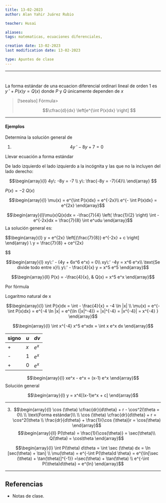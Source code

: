 ```yaml
---
title: 13-02-2023
author: Alan Yahir Juárez Rubio

teacher: Husai

aliases: 
tags: matematicas, ecuaciones diferenciales, 

creation date: 13-02-2023
last modification date: 13-02-2023

type: Apuntes de clase
---
```

---
# 

La forma estándar de una ecuacion diferencial ordinari lineal de orden 1 es $y\: '+ P(x)y= Q(x)$ donde $P$ y $Q$ únicamente dependen de $x$ 


> [!seealso] Fórmula> 
 > 
 > $$\cfrac{d}{dx} \left[e^{\int P(x)dx} \right] $$

---
#### Ejemplos

Determina la solución general de 

1) $$4y\: ' - 8y + 7 = 0$$

Llevar ecuación a forma estándar

De lado izquierdo el lado izquierdo a la incógnita y las que no la incluyen del lado derecho:

$$\begin{array}{l}
4y\: -8y = -7 \\
y\: \frac{-8y = -7}{4}\\
\end{array}
$$

$P(x) = -2$
$Q(x)$

$$\begin{array}{l}
\mu(x) = e^{\int P(x)dx} = e^{-2x}\\
e^{- \int P(x)dx} = e^{2x}
\end{array}$$

$$\begin{array}{l}\mu(x)Q(x)dx 
= -\frac{7}{4} \left( \frac{1}{2} \right) \int -e^{-2x}dx 
= \frac{7}{8} \int e^udu
\end{array}$$
La solución general es:

$$\begin{array}{l}
y = e^{2x} \left[{\frac{7}{8}} e^{-2x} + c \right]
\end{array} \\
y = \frac{7}{8} + ce^{2x}

$$

$$\begin{array}{l}
xy\:' - (4y + 6x^6 e^x) = 0\\
xy\:' -4y = x^6 e^x\\ 
\text{Se divide todo entre x}\\
y\:' - \frac{4}{x} y = x^5 e^5
\end{array}$$

$$\begin{array}{ll}
P(x) = -\frac{4}{x}, & Q(x) = x^5 e^x 
\end{array}$$

Por fórmula

Logaritmo natural de x

$$\begin{array}{l}
\int P(x)dx 
= \int - \frac{4}{x}
= -4 \ln |x|
\\
\mu(x) = e^{- \int P(x)dx}
= e^{-4 \ln |x|
= e^{\ln (|x|^-4)} 
= |x|^{-4} 
= |x^{-4}|
= x^{-4}
}
\end{array}$$

$$\begin{array}{l}
\int x^{-4} x^5 e^xdx 
= \int x e^x dx 
\end{array}$$

<!-- Integración por tabulación -->

| signo | $u$ | $dv$  |
| ----- | --- | ----- |
| +     | $x$ | $e^x$ |
| -     | 1   | $e^x$  |
| +     | 0   | $e^x$      |

$$\begin{array}{l}
xe^x - e^x 
= (x-1) e^x
\end{array}$$
Solución general

$$\begin{array}{l}
y = x^4[(x-1)e^x + c]
\end{array}$$

---
3) $$\begin{array}{l}
\cos (\theta) \cfrac{dr}{d\theta} + r - \cos^2(\theta = 0\\ \\
\text{Forma estándar}\\ \\
\cos (\theta) \cfrac{dr}{d\theta} + r 
= \cos^2(\theta \\
\frac{dr}{d\theta} + \frac{1}{\cos (\theta)}r = \cos(\theta)
\end{array}$$
$$\begin{array}{ll}
P(\theta) = \frac{1}{\cos(\theta)} 
= \sec(\theta)\\
Q(\theta) = \cos\theta
\end{array}$$

$$\begin{array}{l}
\int P(\theta) d\theta 
= \int \sec (\theta) dx = \ln [sec(\theta) + \tan]
\\
\mu(\theta) = e^{-\int P(\theta)d \theta} 
= e^{\ln[\sec (\theta) + \tan(\theta)]^{-1}}
=\sec(\theta) + \tan(\theta) \\
e^{-\int P(\theta)d\theta}
= e^{ln}
\end{array}$$







---
## Referencias

- Notas de clase.